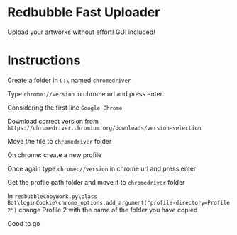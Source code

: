 # Redbubble Fast Uploader
Upload your artworks without effort! GUI included!

# Instructions
Create a folder in `C:\` named `chromedriver`

Type `chrome://version` in chrome url and press enter

Considering the first line `Google Chrome`

Download correct version from `https://chromedriver.chromium.org/downloads/version-selection`

Move the file to `chromedriver` folder

On chrome: create a new profile

Once again type `chrome://version` in chrome url and press enter

Get the profile path folder and move it to `chromedriver` folder

In `redbubbleCopyWork.py\class Bot\loginCookie\chrome_options.add_argument("profile-directory=Profile 2")` change Profile 2 with the name of the folder you have copied

Good to go




